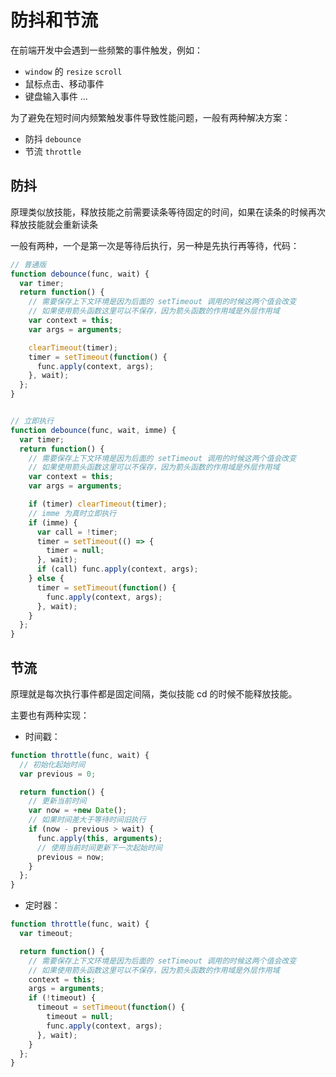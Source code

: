 # 防抖和节流

在前端开发中会遇到一些频繁的事件触发，例如：

- `window` 的 `resize` `scroll`
- 鼠标点击、移动事件
- 键盘输入事件
  ...

为了避免在短时间内频繁触发事件导致性能问题，一般有两种解决方案：

- 防抖 `debounce`
- 节流 `throttle`

## 防抖

原理类似放技能，释放技能之前需要读条等待固定的时间，如果在读条的时候再次释放技能就会重新读条

一般有两种，一个是第一次是等待后执行，另一种是先执行再等待，代码：

```JavaScript
// 普通版
function debounce(func, wait) {
  var timer;
  return function() {
    // 需要保存上下文环境是因为后面的 setTimeout 调用的时候这两个值会改变
    // 如果使用箭头函数这里可以不保存，因为箭头函数的作用域是外层作用域
    var context = this;
    var args = arguments;

    clearTimeout(timer);
    timer = setTimeout(function() {
      func.apply(context, args);
    }, wait);
  };
}


// 立即执行
function debounce(func, wait, imme) {
  var timer;
  return function() {
    // 需要保存上下文环境是因为后面的 setTimeout 调用的时候这两个值会改变
    // 如果使用箭头函数这里可以不保存，因为箭头函数的作用域是外层作用域
    var context = this;
    var args = arguments;

    if (timer) clearTimeout(timer);
    // imme 为真时立即执行
    if (imme) {
      var call = !timer;
      timer = setTimeout(() => {
        timer = null;
      }, wait);
      if (call) func.apply(context, args);
    } else {
      timer = setTimeout(function() {
        func.apply(context, args);
      }, wait);
    }
  };
}

```

## 节流

原理就是每次执行事件都是固定间隔，类似技能 cd 的时候不能释放技能。

主要也有两种实现：

- 时间戳：

```JavaScript
function throttle(func, wait) {
  // 初始化起始时间
  var previous = 0;

  return function() {
    // 更新当前时间
    var now = +new Date();
    // 如果时间差大于等待时间旧执行
    if (now - previous > wait) {
      func.apply(this, arguments);
      // 使用当前时间更新下一次起始时间
      previous = now;
    }
  };
}

```

- 定时器：

```JavaScript
function throttle(func, wait) {
  var timeout;

  return function() {
    // 需要保存上下文环境是因为后面的 setTimeout 调用的时候这两个值会改变
    // 如果使用箭头函数这里可以不保存，因为箭头函数的作用域是外层作用域
    context = this;
    args = arguments;
    if (!timeout) {
      timeout = setTimeout(function() {
        timeout = null;
        func.apply(context, args);
      }, wait);
    }
  };
}

```
